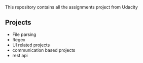 This repository contains all the assignments project from Udacity


## Projects

* File parsing 
* Regex 
* UI related projects
* communication based projects
* rest api
